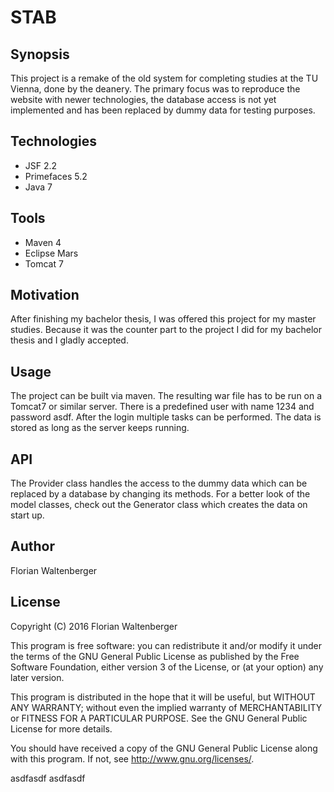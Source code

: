 # STAB

## Synopsis

This project is a remake of the old system for completing studies at the TU Vienna, done by the deanery. The primary focus was to reproduce the website with newer technologies, the database access is not yet implemented and has been replaced by dummy data for testing purposes.

## Technologies

* JSF 2.2
* Primefaces 5.2
* Java 7

## Tools

* Maven 4
* Eclipse Mars
* Tomcat 7

## Motivation

After finishing my bachelor thesis, I was offered this project for my master studies. Because it was the counter part to the project I did for my bachelor thesis and I gladly accepted.

## Usage

The project can be built via maven. The resulting war file has to be run on a Tomcat7 or similar server. There is a predefined user with name 1234 and password asdf. After the login multiple tasks can be performed. The data is stored as long as the server keeps running.

## API

The Provider class handles the access to the dummy data which can be replaced by a database by changing its methods. For a better look of the model classes, check out the Generator class which creates the data on start up. 

## Author

Florian Waltenberger

## License

Copyright (C) 2016  Florian Waltenberger

This program is free software: you can redistribute it and/or modify it under the terms of the GNU General Public License as published by the Free Software Foundation, either version 3 of the License, or (at your option) any later version.

This program is distributed in the hope that it will be useful, but WITHOUT ANY WARRANTY; without even the implied warranty of MERCHANTABILITY or FITNESS FOR A PARTICULAR PURPOSE.  See the GNU General Public License for more details.

You should have received a copy of the GNU General Public License along with this program.  If not, see <http://www.gnu.org/licenses/>.

asdfasdf
asdfasdf
